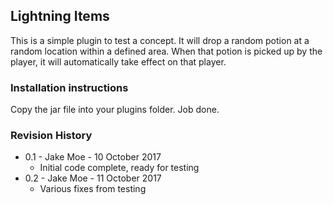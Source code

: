 ## Lightning Items

This is a simple plugin to test a concept. It will drop a random potion at a random location within a defined area. When that potion is picked up by the player, it will automatically take effect on that player.

### Installation instructions

Copy the jar file into your plugins folder. Job done.

### Revision History

* 0.1 - Jake Moe - 10 October 2017
  * Initial code complete, ready for testing
* 0.2 - Jake Moe - 11 October 2017
  * Various fixes from testing